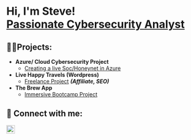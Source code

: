 <h1>Hi, I'm Steve! <br/><a href="https://github.com/smedrano101">Passionate Cybersecurity Analyst</a> <a href="https://www.linkedin.com/in/steve-medrano/"></a>

<h2>👨‍💻Projects:</h2>

- <b> Azure/ Cloud Cybersecurity Project </b>
  - [Creating a live Soc/Honeynet in Azure](https://github.com/sMedrano101/Cloud-Soc-Honeynet/tree/main)
- <b>Live Happy Travels (Wordpress)</b>
  - [Freelance Project](https://youtu.be/ahOQPUjed7M?si=sn3PGSqkA85MkgVM) <b><i>(Affiliate, SEO)</b></i>
- <b>The Brew App</b>
  - [Immersive Bootcamp Project](https://github.com/DjangoKerger/DCBreweriesAPP#dcbreweriesapp)

<h2> 🤳 Connect with me:</h2>


[<img align="left" alt="SteveMedrano | LinkedIn" width="22px" src="https://cdn.jsdelivr.net/npm/simple-icons@v3/icons/linkedin.svg" />][linkedin]

[linkedin]: https://linkedin.com/in/Steve-Medrano







<!--
**joshmadakor1/joshmadakor1** is a ✨ _special_ ✨ repository because its `README.md` (this file) appears on your GitHub profile.

Here are some ideas to get you started:

- 🔭 I’m currently working on ...
- 🌱 I’m currently learning ...
- 👯 I’m looking to collaborate on ...
- 🤔 I’m looking for help with ...
- 💬 Ask me about ...
- 📫 How to reach me: ...
- 😄 Pronouns: ...
- ⚡ Fun fact: ...
-->
